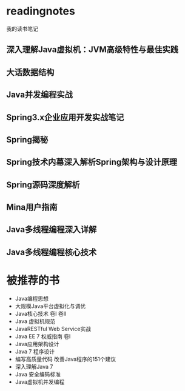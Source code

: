 # readingnotes
我的读书笔记

## 深入理解Java虚拟机：JVM高级特性与最佳实践

## 大话数据结构

## Java并发编程实战

## Spring3.x企业应用开发实战笔记

## Spring揭秘

## Spring技术内幕深入解析Spring架构与设计原理

## Spring源码深度解析

## Mina用户指南

## Java多线程编程深入详解

## Java多线程编程核心技术

# 被推荐的书

- Java编程思想
- 大规模Java平台虚拟化与调优
- Java核心技术 卷I 卷II
- Java 虚拟机规范
- JavaRESTful Web Service实战
- Java EE 7 权威指南 卷I
- Java应用架构设计
- Java 7 程序设计
- 编写高质量代码 改善Java程序的151个建议
- 深入理解Java 7
- Java 安全编码标准
- Java虚拟机并发编程

